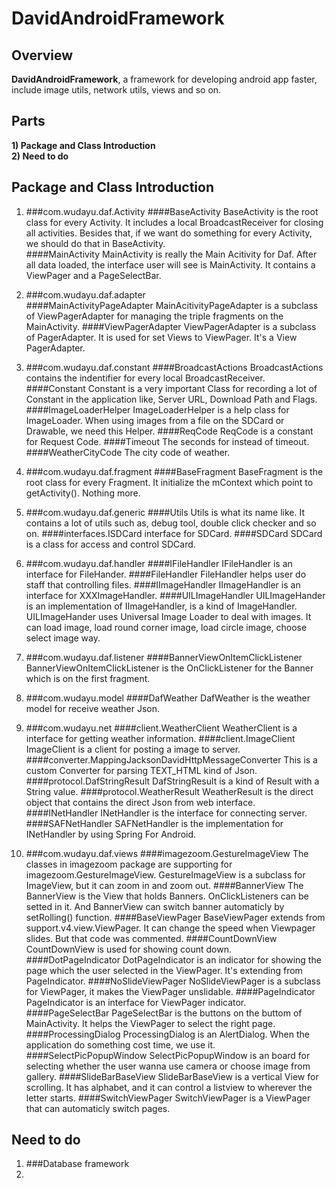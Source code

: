 # DavidAndroidFramework

## Overview

**DavidAndroidFramework**, a framework for developing android app faster, include image utils, network utils, views and so on.

## Parts
	
**1) Package and Class Introduction**  
**2) Need to do**

## Package and Class Introduction

1. ###com.wudayu.daf.Activity
####BaseActivity
		BaseActivity is the root class for every Activity.  It includes a local BroadcastReceiver for closing all activities. Besides that, if we want do something for every Activity, we should do that in BaseActivity.  
####MainActivity
		MainActivity is really the Main Acitivity for Daf. After all data loaded, the interface user will see is MainActivity. It contains a ViewPager and a PageSelectBar.  

2. ###com.wudayu.daf.adapter	  
####MainActivityPageAdapter
		MainAcitivityPageAdapter is a subclass of ViewPagerAdapter for managing the triple fragments on the MainActivity.
####ViewPagerAdapter
		ViewPagerAdapter is a subclass of PagerAdapter. It is used for set Views to ViewPager. It's a View PagerAdapter.

3. ###com.wudayu.daf.constant
####BroadcastActions
		BroadcastActions contains the indentifier for every local BroadcastReceiver.
####Constant
		Constant is a very important Class for recording a lot of Constant in the application like, Server URL, Download Path and Flags.
####ImageLoaderHelper
		ImageLoaderHelper is a help class for ImageLoader. When using images from a file on the SDCard or Drawable, we need this Helper.
####ReqCode
		ReqCode is a constant for Request Code.
####Timeout
		The seconds for instead of timeout.
####WeatherCityCode
		The city code of weather.

4. ###com.wudayu.daf.fragment
####BaseFragment
		BaseFragment is the root class for every Fragment. It initialize the mContext which point to getActivity(). Nothing more.

5. ###com.wudayu.daf.generic
####Utils
		Utils is what its name like. It contains a lot of utils such as, debug tool, double click checker and so on.
####interfaces.ISDCard
		interface for SDCard.
####SDCard
		SDCard is a class for access and control SDCard.

6. ###com.wudayu.daf.handler
####IFileHandler
		IFileHandler is an interface for FileHander.
####FileHandler
		FileHandler helps user do staff that controlling files.
####IImageHandler
		IImageHandler is an interface for XXXImageHandler.
####UILImageHandler
		UILImageHander is an implementation of IImageHandler, is a kind of ImageHandler. UILImageHander uses Universal Image Loader to deal with images. It can load image, load round corner image, load circle image, choose select image way.
		
7. ###com.wudayu.daf.listener
####BannerViewOnItemClickListener
		BannerViewOnItemClickListener is the OnClickListener for the Banner which is on the first fragment.

8. ###com.wudayu.model
####DafWeather
		DafWeather is the weather model for receive weather Json.

9. ###com.wudayu.net
####client.WeatherClient
		WeatherClient is a interface for getting weather information.
####client.ImageClient
		ImageClient is a client for posting a image to server.
####converter.MappingJacksonDavidHttpMessageConverter
		This is a custom Converter for parsing TEXT_HTML kind of Json.
####protocol.DafStringResult
		DafStringResult is a kind of Result with a String value.
####protocol.WeatherResult
		WeatherResult is the direct object that contains the direct Json from web interface.
####INetHandler
		INetHandler is the interface for connecting server.
####SAFNetHandler
		SAFNetHandler is the implementation for INetHandler by using Spring For Android.

10. ###com.wudayu.daf.views
####imagezoom.GestureImageView
		The classes in imagezoom package are supporting for imagezoom.GestureImageView. GestureImageView is a subclass for ImageView, but it can zoom in and zoom out.
####BannerView
		The BannerView is the View that holds Banners. OnClickListeners can be setted in it. And BannerView can switch banner automaticly by setRolling() function.
####BaseViewPager
		BaseViewPager extends from support.v4.view.ViewPager. It can change the speed when Viewpager slides. But that code was commented.
####CountDownView
		CountDownView is used for showing count down.
####DotPageIndicator
		DotPageIndicator is an indicator for showing the page which the user selected in the ViewPager. It's extending from PageIndicator.
####NoSlideViewPager
		NoSlideViewPager is a subclass for ViewPager, it makes the ViewPager unslidable.
####PageIndicator
		PageIndicator is an interface for ViewPager indicator.
####PageSelectBar
		PageSelectBar is the buttons on the buttom of MainActivity. It helps the ViewPager to select the right page.
####ProcessingDialog
		ProcessingDialog is an AlertDialog. When the application do something cost time, we use it.
####SelectPicPopupWindow
		SelectPicPopupWindow is an board for selecting whether the user wanna use camera or choose image from gallery.
####SlideBarBaseView
		SlideBarBaseView is a vertical View for scrolling. It has alphabet, and it can control a listview to wherever the letter starts.
####SwitchViewPager
		SwitchViewPager is a ViewPager that can automaticly switch pages.
  
## Need to do
1. ###Database framework
2. 